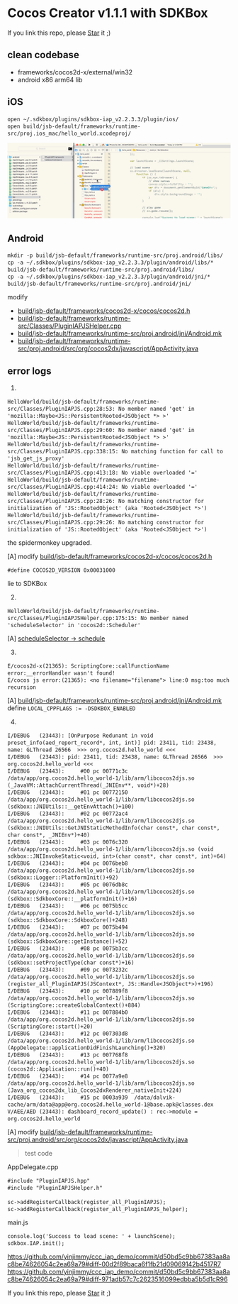 # Cocos Creator v1.1.1 with SDKBox

If you link this repo, please <a class="github-button" href="https://github.com/yinjimmy/cc_iap_demo" data-icon="octicon-star" data-style="mega" data-count-href="/yinjimmy/cc_iap_demo/stargazers" data-count-api="/repos/yinjimmy/cc_iap_demo#stargazers_count" data-count-aria-label="# stargazers on GitHub" aria-label="Star yinjimmy/ccc_iap_demo on GitHub">Star</a> it ;)


## clean codebase

- frameworks/cocos2d-x/external/win32
- android x86 arm64 lib

## iOS

```
open ~/.sdkbox/plugins/sdkbox-iap_v2.2.3.3/plugin/ios/
open build/jsb-default/frameworks/runtime-src/proj.ios_mac/hello_world.xcodeproj/
```

![iap_ios](tut/iap_ios.gif)

## Android

```
mkdir -p build/jsb-default/frameworks/runtime-src/proj.android/libs/
cp -a ~/.sdkbox/plugins/sdkbox-iap_v2.2.3.3/plugin/android/libs/* build/jsb-default/frameworks/runtime-src/proj.android/libs/
cp -a ~/.sdkbox/plugins/sdkbox-iap_v2.2.3.3/plugin/android/jni/* build/jsb-default/frameworks/runtime-src/proj.android/jni/
```

modify

- [build/jsb-default/frameworks/cocos2d-x/cocos/cocos2d.h](https://github.com/yinjimmy/ccc_iap_demo/commit/d50bd5c9bb67383aa8ac8be74626054c2ea69a79#diff-b3c1658c06ba3903a707f0b16517ae41R33)
- [build/jsb-default/frameworks/runtime-src/Classes/PluginIAPJSHelper.cpp](https://github.com/yinjimmy/ccc_iap_demo/commit/d50bd5c9bb67383aa8ac8be74626054c2ea69a79#diff-df14cc78522f82c4177f4ab65e50ca03R175)
- [build/jsb-default/frameworks/runtime-src/proj.android/jni/Android.mk](https://github.com/yinjimmy/ccc_iap_demo/commit/d50bd5c9bb67383aa8ac8be74626054c2ea69a79#diff-3e845b9bb3a3cc3412915236cc9c6ed3R16)
- [build/jsb-default/frameworks/runtime-src/proj.android/src/org/cocos2dx/javascript/AppActivity.java](https://github.com/yinjimmy/ccc_iap_demo/commit/d50bd5c9bb67383aa8ac8be74626054c2ea69a79#diff-3984758f6350741360984c417d427fe5R39)


## error logs

1.

```
HelloWorld/build/jsb-default/frameworks/runtime-src/Classes/PluginIAPJS.cpp:28:53: No member named 'get' in 'mozilla::Maybe<JS::PersistentRooted<JSObject *> >'
HelloWorld/build/jsb-default/frameworks/runtime-src/Classes/PluginIAPJS.cpp:29:60: No member named 'get' in 'mozilla::Maybe<JS::PersistentRooted<JSObject *> >'
HelloWorld/build/jsb-default/frameworks/runtime-src/Classes/PluginIAPJS.cpp:338:15: No matching function for call to 'jsb_get_js_proxy'
HelloWorld/build/jsb-default/frameworks/runtime-src/Classes/PluginIAPJS.cpp:413:18: No viable overloaded '='
HelloWorld/build/jsb-default/frameworks/runtime-src/Classes/PluginIAPJS.cpp:414:24: No viable overloaded '='
HelloWorld/build/jsb-default/frameworks/runtime-src/Classes/PluginIAPJS.cpp:28:26: No matching constructor for initialization of 'JS::RootedObject' (aka 'Rooted<JSObject *>')
HelloWorld/build/jsb-default/frameworks/runtime-src/Classes/PluginIAPJS.cpp:29:26: No matching constructor for initialization of 'JS::RootedObject' (aka 'Rooted<JSObject *>')
```

the spidermonkey upgraded.

[A] modify [build/jsb-default/frameworks/cocos2d-x/cocos/cocos2d.h](https://github.com/yinjimmy/ccc_iap_demo/commit/d50bd5c9bb67383aa8ac8be74626054c2ea69a79#diff-b3c1658c06ba3903a707f0b16517ae41R33)

```
#define COCOS2D_VERSION 0x00031000
```

lie to SDKBox


2.

```
HelloWorld/build/jsb-default/frameworks/runtime-src/Classes/PluginIAPJSHelper.cpp:175:15: No member named 'scheduleSelector' in 'cocos2d::Scheduler'
```

[A] [scheduleSelector -> schedule](https://github.com/yinjimmy/ccc_iap_demo/commit/d50bd5c9bb67383aa8ac8be74626054c2ea69a79#diff-df14cc78522f82c4177f4ab65e50ca03R175)


3.

```
E/cocos2d-x(21365): ScriptingCore::callFunctionName error:__errorHandler wasn't found!
E/cocos js error:(21365): <no filename="filename"> line:0 msg:too much recursion
```

[A] [build/jsb-default/frameworks/runtime-src/proj.android/jni/Android.mk](https://github.com/yinjimmy/ccc_iap_demo/commit/d50bd5c9bb67383aa8ac8be74626054c2ea69a79#diff-3e845b9bb3a3cc3412915236cc9c6ed3R22) define `LOCAL_CPPFLAGS := -DSDKBOX_ENABLED`


4.

```
I/DEBUG   (23443): [OnPurpose Redunant in void preset_info(aed_report_record*, int, int)] pid: 23411, tid: 23438, name: GLThread 26566  >>> org.cocos2d.hello_world <<<
I/DEBUG   (23443): pid: 23411, tid: 23438, name: GLThread 26566  >>> org.cocos2d.hello_world <<<
I/DEBUG   (23443):     #00 pc 00771c3c  /data/app/org.cocos2d.hello_world-1/lib/arm/libcocos2djs.so (_JavaVM::AttachCurrentThread(_JNIEnv**, void*)+28)
I/DEBUG   (23443):     #01 pc 00772150  /data/app/org.cocos2d.hello_world-1/lib/arm/libcocos2djs.so (sdkbox::JNIUtils::__getEnvAttach()+100)
I/DEBUG   (23443):     #02 pc 00772ac4  /data/app/org.cocos2d.hello_world-1/lib/arm/libcocos2djs.so (sdkbox::JNIUtils::GetJNIStaticMethodInfo(char const*, char const*, char const*, _JNIEnv*)+40)
I/DEBUG   (23443):     #03 pc 0076c320  /data/app/org.cocos2d.hello_world-1/lib/arm/libcocos2djs.so (void sdkbox::JNIInvokeStatic<void, int>(char const*, char const*, int)+64)
I/DEBUG   (23443):     #04 pc 0076beb8  /data/app/org.cocos2d.hello_world-1/lib/arm/libcocos2djs.so (sdkbox::Logger::PlatformInit()+92)
I/DEBUG   (23443):     #05 pc 0076db8c  /data/app/org.cocos2d.hello_world-1/lib/arm/libcocos2djs.so (sdkbox::SdkboxCore::__platformInit()+16)
I/DEBUG   (23443):     #06 pc 0075b5cc  /data/app/org.cocos2d.hello_world-1/lib/arm/libcocos2djs.so (sdkbox::SdkboxCore::SdkboxCore()+248)
I/DEBUG   (23443):     #07 pc 0075b494  /data/app/org.cocos2d.hello_world-1/lib/arm/libcocos2djs.so (sdkbox::SdkboxCore::getInstance()+52)
I/DEBUG   (23443):     #08 pc 0075b3cc  /data/app/org.cocos2d.hello_world-1/lib/arm/libcocos2djs.so (sdkbox::setProjectType(char const*)+16)
I/DEBUG   (23443):     #09 pc 0073232c  /data/app/org.cocos2d.hello_world-1/lib/arm/libcocos2djs.so (register_all_PluginIAPJS(JSContext*, JS::Handle<JSObject*>)+196)
I/DEBUG   (23443):     #10 pc 007889f8  /data/app/org.cocos2d.hello_world-1/lib/arm/libcocos2djs.so (ScriptingCore::createGlobalContext()+884)
I/DEBUG   (23443):     #11 pc 007884b0  /data/app/org.cocos2d.hello_world-1/lib/arm/libcocos2djs.so (ScriptingCore::start()+20)
I/DEBUG   (23443):     #12 pc 007303d8  /data/app/org.cocos2d.hello_world-1/lib/arm/libcocos2djs.so (AppDelegate::applicationDidFinishLaunching()+320)
I/DEBUG   (23443):     #13 pc 007768f8  /data/app/org.cocos2d.hello_world-1/lib/arm/libcocos2djs.so (cocos2d::Application::run()+40)
I/DEBUG   (23443):     #14 pc 0077a9e8  /data/app/org.cocos2d.hello_world-1/lib/arm/libcocos2djs.so (Java_org_cocos2dx_lib_Cocos2dxRenderer_nativeInit+224)
I/DEBUG   (23443):     #15 pc 0003a939  /data/dalvik-cache/arm/data@app@org.cocos2d.hello_world-1@base.apk@classes.dex
V/AEE/AED (23443): dashboard_record_update() : rec->module = org.cocos2d.hello_world
```

[A] modify [build/jsb-default/frameworks/runtime-src/proj.android/src/org/cocos2dx/javascript/AppActivity.java](https://github.com/yinjimmy/ccc_iap_demo/commit/d50bd5c9bb67383aa8ac8be74626054c2ea69a79#diff-3984758f6350741360984c417d427fe5R39)

> test code

AppDelegate.cpp
```
#include "PluginIAPJS.hpp"
#include "PluginIAPJSHelper.h"

sc->addRegisterCallback(register_all_PluginIAPJS);
sc->addRegisterCallback(register_all_PluginIAPJS_helper);
```

main.js
```
console.log('Success to load scene: ' + launchScene);
sdkbox.IAP.init();
```

https://github.com/yinjimmy/ccc_iap_demo/commit/d50bd5c9bb67383aa8ac8be74626054c2ea69a79#diff-00d2f89baca6f1fb21d09069142b4517R7
https://github.com/yinjimmy/ccc_iap_demo/commit/d50bd5c9bb67383aa8ac8be74626054c2ea69a79#diff-971adb57c7c2623516099edbba5b5d1cR96


If you link this repo, please <a class="github-button" href="https://github.com/yinjimmy/cc_iap_demo" data-icon="octicon-star" data-style="mega" data-count-href="/yinjimmy/cc_iap_demo/stargazers" data-count-api="/repos/yinjimmy/cc_iap_demo#stargazers_count" data-count-aria-label="# stargazers on GitHub" aria-label="Star yinjimmy/ccc_iap_demo on GitHub">Star</a> it ;)
